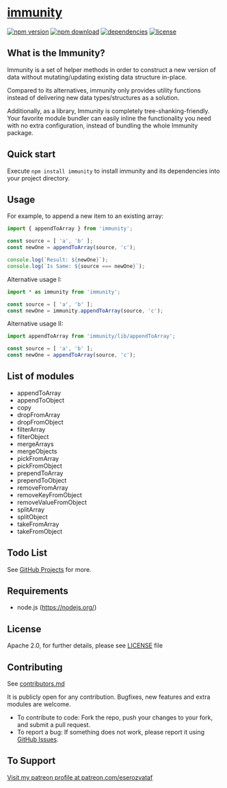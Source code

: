 # [immunity](https://github.com/eserozvataf/jsmake-libraries)

[![npm version][npm-image]][npm-url]
[![npm download][download-image]][npm-url]
[![dependencies][dep-image]][dep-url]
[![license][license-image]][license-url]


## What is the Immunity?

Immunity is a set of helper methods in order to construct a new version of data without mutating/updating existing data structure in-place.

Compared to its alternatives, immunity only provides utility functions instead of delivering new data types/structures as a solution.

Additionally, as a library, Immunity is completely tree-shanking-friendly. Your favorite module bundler can easily inline the functionality you need with no extra configuration, instead of bundling the whole Immunity package.


## Quick start

Execute `npm install immunity` to install immunity and its dependencies into your project directory.


## Usage

For example, to append a new item to an existing array:

```js
import { appendToArray } from 'immunity';

const source = [ 'a', 'b' ];
const newOne = appendToArray(source, 'c');

console.log(`Result: ${newOne}`);
console.log(`Is Same: ${source === newOne}`);
```

Alternative usage I:

```js
import * as immunity from 'immunity';

const source = [ 'a', 'b' ];
const newOne = immunity.appendToArray(source, 'c');
```

Alternative usage II:

```js
import appendToArray from 'immunity/lib/appendToArray';

const source = [ 'a', 'b' ];
const newOne = appendToArray(source, 'c');
```


## List of modules

- appendToArray
- appendToObject
- copy
- dropFromArray
- dropFromObject
- filterArray
- filterObject
- mergeArrays
- mergeObjects
- pickFromArray
- pickFromObject
- prependToArray
- prependToObject
- removeFromArray
- removeKeyFromObject
- removeValueFromObject
- splitArray
- splitObject
- takeFromArray
- takeFromObject


## Todo List

See [GitHub Projects](https://github.com/eserozvataf/jsmake-libraries/projects) for more.


## Requirements

* node.js (https://nodejs.org/)


## License

Apache 2.0, for further details, please see [LICENSE](LICENSE) file


## Contributing

See [contributors.md](contributors.md)

It is publicly open for any contribution. Bugfixes, new features and extra modules are welcome.

* To contribute to code: Fork the repo, push your changes to your fork, and submit a pull request.
* To report a bug: If something does not work, please report it using [GitHub Issues](https://github.com/eserozvataf/jsmake-libraries/issues).


## To Support

[Visit my patreon profile at patreon.com/eserozvataf](https://www.patreon.com/eserozvataf)


[npm-image]: https://img.shields.io/npm/v/immunity.svg?style=flat-square
[npm-url]: https://www.npmjs.com/package/immunity
[download-image]: https://img.shields.io/npm/dt/immunity.svg?style=flat-square
[dep-image]: https://img.shields.io/david/eserozvataf/immunity.svg?style=flat-square
[dep-url]: https://github.com/eserozvataf/jsmake-libraries
[license-image]: https://img.shields.io/npm/l/immunity.svg?style=flat-square
[license-url]: https://github.com/eserozvataf/jsmake-libraries/blob/master/01_immunity/LICENSE
